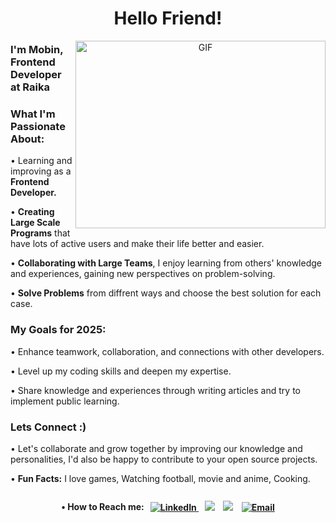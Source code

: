 <h1 align="center">Hello Friend!</h1>
<a target="_blank" align="center">
  <img align="right" top="500" height="300" width="400" alt="GIF" src="https://media.giphy.com/media/SWoSkN6DxTszqIKEqv/giphy.gif">
</a>
<h3 align="left">I'm Mobin, Frontend Developer at Raika</h3>
<h3 align="left">What I'm Passionate About:</h3>
<p align="left">• Learning and improving as a <strong>Frontend Developer.</strong></p>
<p align="left">• <strong>Creating Large Scale Programs</strong> that have lots of active users and make their life better and easier.</p>
<p align="left">• <strong>Collaborating with Large Teams</strong>, I enjoy learning from others' knowledge and experiences, gaining new perspectives on problem-solving.</p>
<p align="left">• <strong>Solve Problems</strong> from diffrent ways and choose the best solution for each case.</p>
<h3 align="left">My Goals for 2025:</h3>
<p align="left">• Enhance teamwork, collaboration, and connections with other developers.</p>
<p align="left">• Level up my coding skills and deepen my expertise.</p>
<p align="left">• Share knowledge and experiences through writing articles and try to implement public learning.</p>

<h3 align="left">Lets Connect :)</h3>
<p align="left">• Let's collaborate and grow together by improving our knowledge and personalities, I'd also be happy to contribute to your open source projects.</p>
<p align="left">• <strong>Fun Facts:</strong> I love games, Watching football, movie and anime, Cooking.</p>
<div align="left" style="display: flex; align-items: center; justify-content: center;">
  <p><strong>• How to Reach me:<strong/></p>
  <a style="margin-left: 10px;" target="_blank" href="https://www.linkedin.com/in/mobin-afshari/">
    <img src="https://img.icons8.com/doodle/40/000000/linkedin--v2.png" alt="LinkedIn">
  </a>
    <a style="margin-left: 10px;" target="_blank" href="https://instagram.com/mobin_afsharii">
			<img src="https://img.icons8.com/doodle/40/000000/instagram-new--v2.png"></a>
	  <a style="margin-left: 10px;" target="_blank" href="https://github.com/Mobinafshari">
		<img src="https://img.icons8.com/doodle/40/000000/github--v1.png"></a>
	  <a href="mailto:afshari.mobin00@gmail.com" target="_blank" style="margin-left: 10px;">
  <img src="https://img.icons8.com/?size=42&id=td499GRWwrWC&format=png&color=000000" alt="Email" >
</a>
</div>

